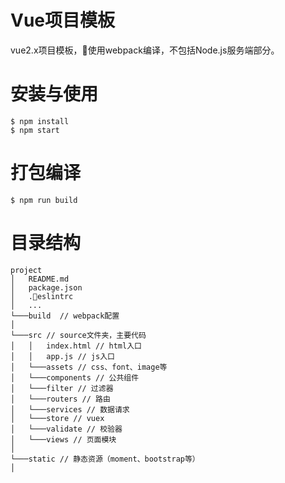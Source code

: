 # Vue项目模板
vue2.x项目模板，使用webpack编译，不包括Node.js服务端部分。


# 安装与使用

```
$ npm install
$ npm start
```


# 打包编译
```
$ npm run build
```


# 目录结构
```
project
│   README.md
│   package.json
│   .eslintrc
│   ...
└───build  // webpack配置
│
└───src // source文件夹，主要代码
│   │   index.html // html入口
│   │   app.js // js入口 
│   └───assets // css、font、image等
│   └───components // 公共组件
│   └───filter // 过滤器
│   └───routers // 路由
│   └───services // 数据请求
│   └───store // vuex
│   └───validate // 校验器
│   └───views // 页面模块
│
└───static // 静态资源（moment、bootstrap等）
│
```



